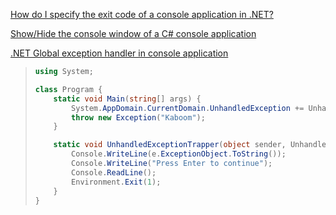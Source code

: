 [How do I specify the exit code of a console application in .NET?](https://stackoverflow.com/questions/155610/how-do-i-specify-the-exit-code-of-a-console-application-in-net)

[Show/Hide the console window of a C# console application](https://stackoverflow.com/questions/3571627/show-hide-the-console-window-of-a-c-sharp-console-application)

[.NET Global exception handler in console application](https://stackoverflow.com/questions/3133199/net-global-exception-handler-in-console-application)

> ```c#
> using System;
> 
> class Program {
>     static void Main(string[] args) {
>         System.AppDomain.CurrentDomain.UnhandledException += UnhandledExceptionTrapper;
>         throw new Exception("Kaboom");
>     }
> 
>     static void UnhandledExceptionTrapper(object sender, UnhandledExceptionEventArgs e) {
>         Console.WriteLine(e.ExceptionObject.ToString());
>         Console.WriteLine("Press Enter to continue");
>         Console.ReadLine();
>         Environment.Exit(1);
>     }
> }
> ```

